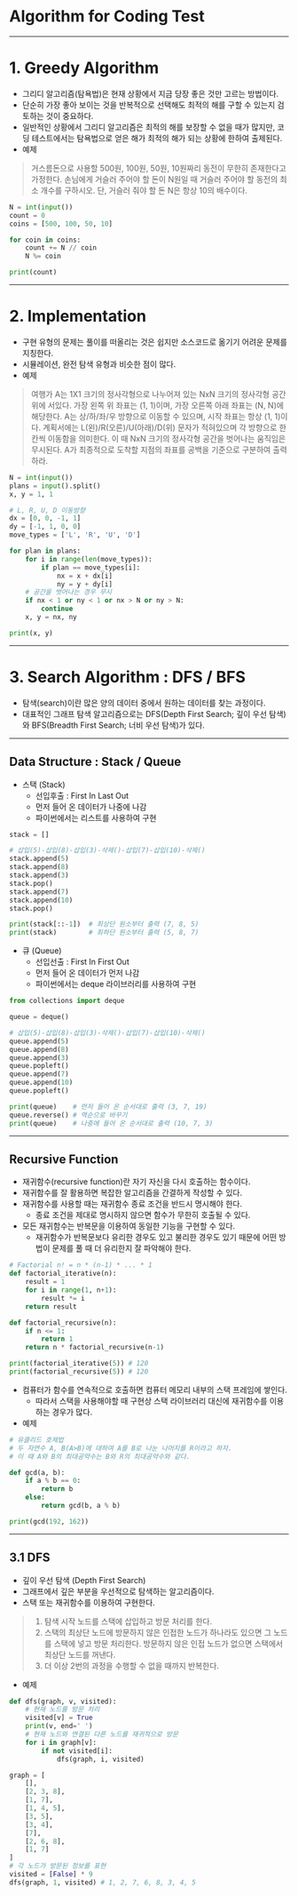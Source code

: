 # Algorithm for Coding Test

---
# 1. Greedy Algorithm
* 그리디 알고리즘(탐욕법)은 현재 상황에서 지금 당장 좋은 것만 고르는 방법이다.
* 단순히 가장 좋아 보이는 것을 반복적으로 선택해도 최적의 해를 구할 수 있는지 검토하는 것이 중요하다.
* 일반적인 상황에서 그리디 알고리즘은 최적의 해를 보장할 수 없을 때가 많지만, 코딩 테스트에서는 탐욕법으로 얻은 해가 최적의 해가 되는 상황에 한하여 출제된다.
* 예제
> 거스름돈으로 사용할 500원, 100원, 50원, 10원짜리 동전이 무한히 존재한다고 가정한다. 손님에게 거슬러 주어야 할 돈이 N원일 때 거슬러 주어야 할 동전의 최소 개수를 구하시오. 단, 거슬러 줘야 할 돈 N은 항상 10의 배수이다.

``` python
N = int(input())
count = 0
coins = [500, 100, 50, 10]

for coin in coins:
    count += N // coin
    N %= coin

print(count)
```


---
# 2. Implementation
* 구현 유형의 문제는 풀이를 떠올리는 것은 쉽지만 소스코드로 옮기기 어려운 문제를 지칭한다.
* 시뮬레이션, 완전 탐색 유형과 비슷한 점이 많다.
* 예제
> 여행가 A는 1X1 크기의 정사각형으로 나누어져 있는 NxN 크기의 정사각형 공간 위에 서있다. 가장 왼쪽 위 좌표는 (1, 1)이며, 가장 오른쪽 아래 좌표는 (N, N)에 해당한다. A는 상/하/좌/우 방향으로 이동할 수 있으며, 시작 좌표는 항상 (1, 1)이다. 계획서에는 L(왼)/R(오른)/U(아래)/D(위) 문자가 적혀있으며 각 방향으로 한 칸씩 이동함을 의미한다. 이 때 NxN 크기의 정사각형 공간을 벗어나는 움직임은 무시된다. A가 최종적으로 도착할 지점의 좌표를 공백을 기준으로 구분하여 출력하라.

```python
N = int(input())
plans = input().split()
x, y = 1, 1

# L, R, U, D 이동방향
dx = [0, 0, -1, 1]
dy = [-1, 1, 0, 0]
move_types = ['L', 'R', 'U', 'D']

for plan in plans:
    for i in range(len(move_types)):
        if plan == move_types[i]:
            nx = x + dx[i]
            ny = y + dy[i]
    # 공간을 벗어나는 경우 무시
    if nx < 1 or ny < 1 or nx > N or ny > N:
        continue
    x, y = nx, ny

print(x, y)
```

---
# 3. Search Algorithm : DFS / BFS
* 탐색(search)이란 많은 양의 데이터 중에서 원하는 데이터를 찾는 과정이다.
* 대표적인 그래프 탐색 알고리즘으로는 DFS(Depth First Search; 깊이 우선 탐색)와 BFS(Breadth First Search; 너비 우선 탐색)가 있다.

---
## Data Structure : Stack / Queue
* 스택 (Stack)
  + 선입후출 : First In Last Out
  + 먼저 들어 온 데이터가 나중에 나감
  + 파이썬에서는 리스트를 사용하여 구현

``` python
stack = []

# 삽입(5)-삽입(8)-삽입(3)-삭제()-삽입(7)-삽입(10)-삭제()
stack.append(5)
stack.append(8)
stack.append(3)
stack.pop()
stack.append(7)
stack.append(10)
stack.pop()

print(stack[::-1])  # 최상단 원소부터 출력 (7, 8, 5)
print(stack)        # 최하단 원소부터 출력 (5, 8, 7)
```

* 큐 (Queue)
  + 선입선출 : First In First Out
  + 먼저 들어 온 데이터가 먼저 나감
  + 파이썬에서는 deque 라이브러리를 사용하여 구현


``` python
from collections import deque

queue = deque()

# 삽입(5)-삽입(8)-삽입(3)-삭제()-삽입(7)-삽입(10)-삭제()
queue.append(5)
queue.append(8)
queue.append(3)
queue.popleft()
queue.append(7)
queue.append(10)
queue.popleft()

print(queue)    # 먼저 들어 온 순서대로 출력 (3, 7, 19)
queue.reverse() # 역순으로 바꾸기
print(queue)    # 나중에 들어 온 순서대로 출력 (10, 7, 3)
```

---
## Recursive Function
* 재귀함수(recursive function)란 자기 자신을 다시 호출하는 함수이다.
* 재귀함수를 잘 활용하면 복잡한 알고리즘을 간결하게 작성할 수 있다.
* 재귀함수를 사용할 때는 재귀함수 종료 조건을 반드시 명시해야 한다.
  + 종료 조건을 제대로 명시하지 않으면 함수가 무한히 호출될 수 있다.
* 모든 재귀함수는 반복문을 이용하여 동일한 기능을 구현할 수 있다.
  + 재귀함수가 반복문보다 유리한 경우도 있고 불리한 경우도 있기 때문에 어떤 방법이 문제를 풀 때 더 유리한지 잘 파악해야 한다.

``` python
# Factorial n! = n * (n-1) * ... * 1
def factorial_iterative(n):
    result = 1
    for i in range(1, n+1):
        result *= i
    return result

def factorial_recursive(n):
    if n <= 1:
        return 1
    return n * factorial_recursive(n-1)

print(factorial_iterative(5)) # 120
print(factorial_recursive(5)) # 120
```


* 컴퓨터가 함수를 연속적으로 호출하면 컴퓨터 메모리 내부의 스택 프레임에 쌓인다.
  + 따라서 스택을 사용해야할 때 구현상 스택 라이브러리 대신에 재귀함수를 이용하는 경우가 많다.
* 예제

``` python
# 유클리드 호제법
# 두 자연수 A, B(A>B)에 대하여 A를 B로 나눈 나머지를 R이라고 하자.
# 이 때 A와 B의 최대공약수는 B와 R의 최대공약수와 같다.

def gcd(a, b):
    if a % b == 0:
        return b
    else:
        return gcd(b, a % b)

print(gcd(192, 162))
```

---
## 3.1 DFS
* 깊이 우선 탐색 (Depth First Search)
* 그래프에서 깊은 부분을 우선적으로 탐색하는 알고리즘이다.
* 스택 또는 재귀함수를 이용하여 구현한다.
> 1. 탐색 시작 노드를 스택에 삽입하고 방문 처리를 한다.
> 2. 스택의 최상단 노드에 방문하지 않은 인접한 노드가 하나라도 있으면 그 노드를 스택에 넣고 방문 처리한다. 방문하지 않은 인접 노드가 없으면 스택에서 최상단 노드를 꺼낸다.
> 3. 더 이상 2번의 과정을 수행할 수 없을 때까지 반복한다.
* 예제

``` python
def dfs(graph, v, visited):
    # 현재 노드를 방문 처리
    visited[v] = True
    print(v, end=' ')
    # 현재 노드와 연결된 다른 노드를 재귀적으로 방문
    for i in graph[v]:
        if not visited[i]:
            dfs(graph, i, visited)

graph = [
    [],
    [2, 3, 8],
    [1, 7],
    [1, 4, 5],
    [3, 5],
    [3, 4],
    [7],
    [2, 6, 8],
    [1, 7]
]
# 각 노드가 방문된 정보를 표현
visited = [False] * 9
dfs(graph, 1, visited) # 1, 2, 7, 6, 8, 3, 4, 5
```
